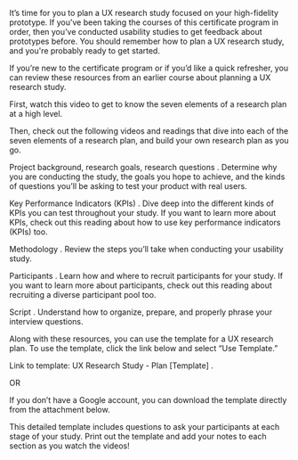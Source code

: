 It’s time for you to plan a UX research study focused on your high-fidelity prototype. If you’ve been taking the courses of this certificate program in order, then you’ve conducted usability studies to get feedback about prototypes before. You should remember how to plan a UX research study, and you're probably ready to get started.

If you’re new to the certificate program or if you’d like a quick refresher, you can review these resources from an earlier course about planning a UX research study. 

First, watch this video to 
get to know the seven elements of a research plan
 at a high level. 

Then, check out the following videos and readings that dive into each of the seven elements of a research plan, and build your own research plan as you go.

Project background, research goals, research questions
. Determine why you are conducting the study, the goals you hope to achieve, and the kinds of questions you’ll be asking to test your product with real users.

Key Performance Indicators (KPIs)
. Dive deep into the different kinds of KPIs you can test throughout your study. If you want to learn more about KPIs, check out this reading about how to 
use key performance indicators (KPIs)
 too.

Methodology
. Review the steps you’ll take when conducting your usability study.

Participants
. Learn how and where to recruit participants for your study. If you want to learn more about participants, check out this reading about 
recruiting a diverse participant pool
 too.

Script
. Understand how to organize, prepare, and properly phrase your interview questions.

Along with these resources, you can use the template for a UX research plan. To use the template, click the link below and select “Use Template.” 

Link to template: 
UX Research Study - Plan [Template]
.

OR 

If you don’t have a Google account, you can download the template directly from the attachment below.

This detailed template includes questions to ask your participants at each stage of your study. Print out the template and add your notes to each section as you watch the videos!